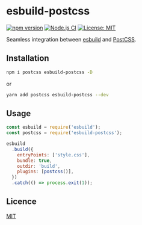 # esbuild-postcss

[![npm version][package-version-badge]][package-version]
[![Node.js CI](https://github.com/karolis-sh/esbuild-postcss/actions/workflows/node.js.yml/badge.svg)](https://github.com/karolis-sh/esbuild-postcss/actions/workflows/node.js.yml)
[![License: MIT](https://img.shields.io/badge/license-mit-yellow.svg)](https://opensource.org/licenses/MIT)

Seamless integration between [esbuild](https://esbuild.github.io/)
and [PostCSS](https://github.com/postcss/postcss).

## Installation

```bash
npm i postcss esbuild-postcss -D
```

or

```bash
yarn add postcss esbuild-postcss --dev
```

## Usage

```js
const esbuild = require('esbuild');
const postcss = require('esbuild-postcss');

esbuild
  .build({
    entryPoints: ['style.css'],
    bundle: true,
    outdir: 'build',
    plugins: [postcss()],
  })
  .catch(() => process.exit(1));
```

## Licence

[MIT](/LICENSE)

[package-version-badge]: https://badge.fury.io/js/esbuild-postcss.svg
[package-version]: https://www.npmjs.com/package/esbuild-postcss
